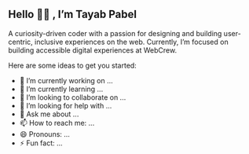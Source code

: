 ## Hello 👋🏻 , I’m Tayab Pabel

A curiosity-driven coder with a passion for designing and building user-centric, inclusive experiences on the web. Currently, I’m focused on building accessible digital experiences at WebCrew.

Here are some ideas to get you started:

- 🔭 I’m currently working on ...
- 🌱 I’m currently learning ...
- 👯 I’m looking to collaborate on ...
- 🤔 I’m looking for help with ...
- 💬 Ask me about ...
- 📫 How to reach me: ...
- 😄 Pronouns: ...
- ⚡ Fun fact: ...

